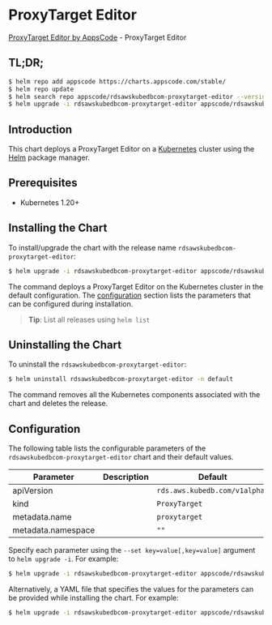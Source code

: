 # ProxyTarget Editor

[ProxyTarget Editor by AppsCode](https://appscode.com) - ProxyTarget Editor

## TL;DR;

```bash
$ helm repo add appscode https://charts.appscode.com/stable/
$ helm repo update
$ helm search repo appscode/rdsawskubedbcom-proxytarget-editor --version=v0.26.0
$ helm upgrade -i rdsawskubedbcom-proxytarget-editor appscode/rdsawskubedbcom-proxytarget-editor -n default --create-namespace --version=v0.26.0
```

## Introduction

This chart deploys a ProxyTarget Editor on a [Kubernetes](http://kubernetes.io) cluster using the [Helm](https://helm.sh) package manager.

## Prerequisites

- Kubernetes 1.20+

## Installing the Chart

To install/upgrade the chart with the release name `rdsawskubedbcom-proxytarget-editor`:

```bash
$ helm upgrade -i rdsawskubedbcom-proxytarget-editor appscode/rdsawskubedbcom-proxytarget-editor -n default --create-namespace --version=v0.26.0
```

The command deploys a ProxyTarget Editor on the Kubernetes cluster in the default configuration. The [configuration](#configuration) section lists the parameters that can be configured during installation.

> **Tip**: List all releases using `helm list`

## Uninstalling the Chart

To uninstall the `rdsawskubedbcom-proxytarget-editor`:

```bash
$ helm uninstall rdsawskubedbcom-proxytarget-editor -n default
```

The command removes all the Kubernetes components associated with the chart and deletes the release.

## Configuration

The following table lists the configurable parameters of the `rdsawskubedbcom-proxytarget-editor` chart and their default values.

|     Parameter      | Description |                 Default                  |
|--------------------|-------------|------------------------------------------|
| apiVersion         |             | <code>rds.aws.kubedb.com/v1alpha1</code> |
| kind               |             | <code>ProxyTarget</code>                 |
| metadata.name      |             | <code>proxytarget</code>                 |
| metadata.namespace |             | <code>""</code>                          |


Specify each parameter using the `--set key=value[,key=value]` argument to `helm upgrade -i`. For example:

```bash
$ helm upgrade -i rdsawskubedbcom-proxytarget-editor appscode/rdsawskubedbcom-proxytarget-editor -n default --create-namespace --version=v0.26.0 --set apiVersion=rds.aws.kubedb.com/v1alpha1
```

Alternatively, a YAML file that specifies the values for the parameters can be provided while
installing the chart. For example:

```bash
$ helm upgrade -i rdsawskubedbcom-proxytarget-editor appscode/rdsawskubedbcom-proxytarget-editor -n default --create-namespace --version=v0.26.0 --values values.yaml
```
